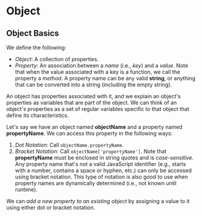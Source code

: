 # Object

## Object Basics
We define the following:

* _Object_: A collection of properties.
* _Property_: An association between a _name_ (i.e., _key_) and a _value_. Note that when the value associated with a key is a function, we call the property a _method_. A property name can be any valid **string**, or anything that can be converted into a string (including the empty string).

An object has properties associated with it, and we explain an object's properties as variables that are part of the object. We can think of an object's properties as a set of regular variables specific to that object that define its characteristics.

Let's say we have an object named **objectName** and a property named **propertyName**. We can access this property in the following ways:

1. _Dot Notation_: Call `objectName.propertyName`.
1. _Bracket Notation_: Call `objectName['propertyName']`. Note that **propertyName** must be enclosed in string quotes and is _case-sensitive_. Any property name that's not a valid JavaScript identifier (e.g., starts with a number, contains a space or hyphen, etc.) can only be accessed using bracket notation. This type of notation is also good to use when property names are dynamically determined (i.e., not known until runtime).

We can _add a new property to an existing object_ by assigning a value to it using either dot or bracket notation.
